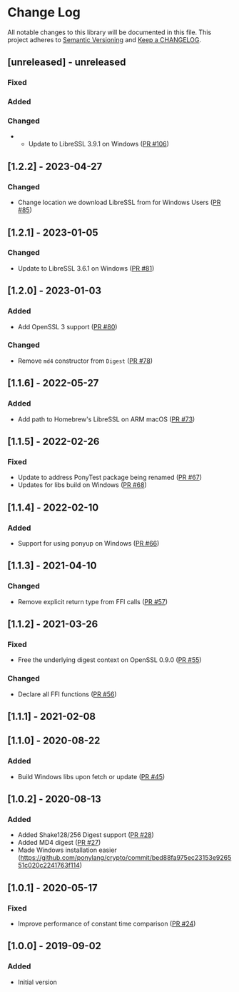 # Change Log

All notable changes to this library will be documented in this file. This project adheres to [Semantic Versioning](http://semver.org/) and [Keep a CHANGELOG](http://keepachangelog.com/).

## [unreleased] - unreleased

### Fixed


### Added


### Changed

- - Update to LibreSSL 3.9.1 on Windows ([PR #106](https://github.com/ponylang/crypto/pull/106))

## [1.2.2] - 2023-04-27

### Changed

- Change location we download LibreSSL from for Windows Users ([PR #85](https://github.com/ponylang/crypto/pull/85))

## [1.2.1] - 2023-01-05

### Changed

- Update to LibreSSL 3.6.1 on Windows ([PR #81](https://github.com/ponylang/crypto/pull/81))

## [1.2.0] - 2023-01-03

### Added

- Add OpenSSL 3 support ([PR #80](https://github.com/ponylang/crypto/pull/80))

### Changed

- Remove `md4` constructor from `Digest` ([PR #78](https://github.com/ponylang/crypto/pull/78))

## [1.1.6] - 2022-05-27

### Added

- Add path to Homebrew's LibreSSL on ARM macOS ([PR #73](https://github.com/ponylang/crypto/pull/73))

## [1.1.5] - 2022-02-26

### Fixed

- Update to address PonyTest package being renamed ([PR #67](https://github.com/ponylang/crypto/pull/67))
- Updates for libs build on Windows ([PR #68](https://github.com/ponylang/crypto/pull/68))

## [1.1.4] - 2022-02-10

### Added

- Support for using ponyup on Windows ([PR #66](https://github.com/ponylang/crypto/pull/66))

## [1.1.3] - 2021-04-10

### Changed

- Remove explicit return type from FFI calls ([PR #57](https://github.com/ponylang/crypto/pull/57))

## [1.1.2] - 2021-03-26

### Fixed

- Free the underlying digest context on OpenSSL 0.9.0 ([PR #55](https://github.com/ponylang/crypto/pull/55))

### Changed

- Declare all FFI functions ([PR #56](https://github.com/ponylang/crypto/pull/56))

## [1.1.1] - 2021-02-08

## [1.1.0] - 2020-08-22

### Added

- Build Windows libs upon fetch or update ([PR #45](https://github.com/ponylang/crypto/pull/45))

## [1.0.2] - 2020-08-13

### Added

- Added Shake128/256 Digest support ([PR #28](https://github.com/ponylang/crypto/pull/28))
- Added MD4 digest ([PR #27](https://github.com/ponylang/crypto/pull/27))
- Made Windows installation easier (https://github.com/ponylang/crypto/commit/bed88fa975ec23153e926551c020c2241763f114)

## [1.0.1] - 2020-05-17

### Fixed

- Improve performance of constant time comparison ([PR #24](https://github.com/ponylang/crypto/pull/24))

## [1.0.0] - 2019-09-02

### Added

- Initial version


